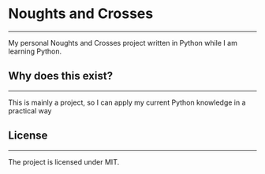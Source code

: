 # Noughts and Crosses
---
My personal Noughts and Crosses project written in Python while I am learning Python.

## Why does this exist?
---
This is mainly a project, so I can apply my current Python knowledge in a practical way

## License
---
The project is licensed under MIT. 
